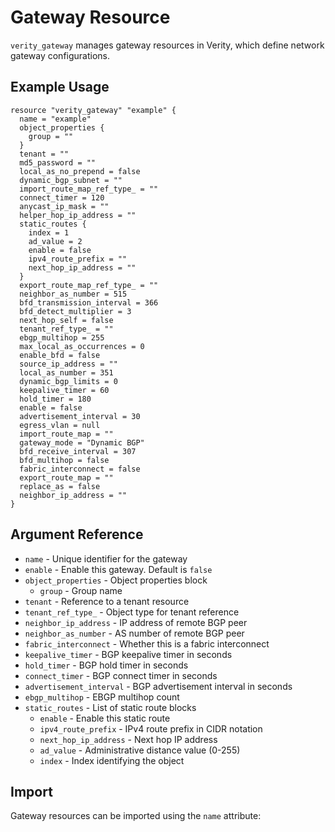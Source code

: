 # Gateway Resource

`verity_gateway` manages gateway resources in Verity, which define network gateway configurations.

## Example Usage

```hcl
resource "verity_gateway" "example" {
  name = "example"
  object_properties {
    group = ""
  }
  tenant = ""
  md5_password = ""
  local_as_no_prepend = false
  dynamic_bgp_subnet = ""
  import_route_map_ref_type_ = ""
  connect_timer = 120
  anycast_ip_mask = ""
  helper_hop_ip_address = ""
  static_routes {
    index = 1
    ad_value = 2
    enable = false
    ipv4_route_prefix = ""
    next_hop_ip_address = ""
  }
  export_route_map_ref_type_ = ""
  neighbor_as_number = 515
  bfd_transmission_interval = 366
  bfd_detect_multiplier = 3
  next_hop_self = false
  tenant_ref_type_ = ""
  ebgp_multihop = 255
  max_local_as_occurrences = 0
  enable_bfd = false
  source_ip_address = ""
  local_as_number = 351
  dynamic_bgp_limits = 0
  keepalive_timer = 60
  hold_timer = 180
  enable = false
  advertisement_interval = 30
  egress_vlan = null
  import_route_map = ""
  gateway_mode = "Dynamic BGP"
  bfd_receive_interval = 307
  bfd_multihop = false
  fabric_interconnect = false
  export_route_map = ""
  replace_as = false
  neighbor_ip_address = ""
}
```

## Argument Reference

* `name` - Unique identifier for the gateway
* `enable` - Enable this gateway. Default is `false`
* `object_properties` - Object properties block
  * `group` - Group name
* `tenant` - Reference to a tenant resource
* `tenant_ref_type_` - Object type for tenant reference
* `neighbor_ip_address` - IP address of remote BGP peer
* `neighbor_as_number` - AS number of remote BGP peer
* `fabric_interconnect` - Whether this is a fabric interconnect
* `keepalive_timer` - BGP keepalive timer in seconds
* `hold_timer` - BGP hold timer in seconds
* `connect_timer` - BGP connect timer in seconds
* `advertisement_interval` - BGP advertisement interval in seconds
* `ebgp_multihop` - EBGP multihop count
* `static_routes` - List of static route blocks
  * `enable` - Enable this static route
  * `ipv4_route_prefix` - IPv4 route prefix in CIDR notation
  * `next_hop_ip_address` - Next hop IP address
  * `ad_value` - Administrative distance value (0-255)
  * `index` - Index identifying the object

## Import

Gateway resources can be imported using the `name` attribute:

